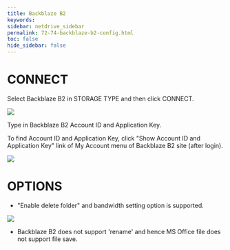```yaml
---
title: Backblaze B2
keywords:
sidebar: netdrive_sidebar
permalink: 72-74-backblaze-b2-config.html
toc: false
hide_sidebar: false
---
```


CONNECT
==================
Select Backblaze B2 in STORAGE TYPE and then click CONNECT.


<img class="markdown" src="https://doc.bdrive.com/images/backblaze_b2_config_1.jpg">


Type in Backblaze B2 Account ID and Application Key.

To find Account ID and Application Key, click "Show Account ID and Application Key" link of My Account menu of Backblaze B2 site (after login).


<img class="markdown" src="https://doc.bdrive.com/images/backblaze_b2_config_2.jpg">


OPTIONS
==================
* "Enable delete folder" and bandwidth setting option is supported.


<img class="markdown" src="https://doc.bdrive.com/images/backblaze_b2_config_3.jpg">


* Backblaze B2 does not support 'rename' and hence MS Office file does not support file save.

